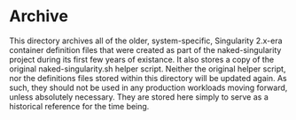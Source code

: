 # Archive

This directory archives all of the older, system-specific, Singularity 
2.x-era container definition files that were created as part of the
naked-singularity project during its first few years of existance. It
also stores a copy of the original naked-singularity.sh helper script.
Neither the original helper script, nor the definitions files stored 
within this directory will be updated again. As such, they should not be
used in any production workloads moving forward, unless absolutely 
necessary. They are stored here simply to serve as a historical 
reference for the time being.
